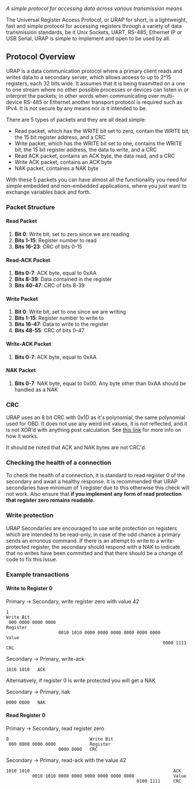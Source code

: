 *A simple protocol for accessing data across various transmission means.*

The Universal Register Access Protocol, or URAP for short, is a lightweight,
fast and simple protocol for accessing registers through a variety of data
transmission standards, be it Unix Sockets, UART, RS-485, Ethernet IP or USB
Serial, URAP is simple to implement and open to be used by all.

## Protocol Overview
URAP is a data communication protocol where a primary client reads and writes
data to a secondary server, which allows access to up to 2^15 registers, each
32 bits wide. It assumes that it is being trasmitted on a one to one stream
where no other possible processes or devices can listen in or interpret the
packets; in other words when communicating over multi-device RS-485 or Ethernet
another transport protocol is required such as IPv4. It is not secure by any
means nor is it intended to be.

There are 5 types of packets and they are all dead simple:

 * Read packet, which has the WRITE bit set to zero, contain the WRITE bit,
 the 15 bit register address, and a CRC
 * Write packet, which has the WRITE bit set to one, contains the WRITE bit,
 the 15 bit register address, the data to write, and a CRC
 * Read ACK packet, contains an ACK byte, the data read, and a CRC
 * Write ACK packet, contains an ACK byte
 * NAK packet, containes a NAK byte

With these 5 packets you can have almost all the functionality you need for
simple embedded and non-embedded applications, where you just want to exchange
variables back and forth.

### Packet Structure

#### Read Packet

 1. **Bit 0**: Write bit, set to zero since we are reading
 2. **Bits 1-15**: Register number to read
 3. **Bits 16-23**: CRC of bits 0-15

#### Read-ACK Packet

 1. **Bits 0-7**: ACK byte, equal to 0xAA
 2. **Bits 8-39**: Data contained in the register
 3. **Bits 40-47**: CRC of bits 8-39

#### Write Packet

 1. **Bit 0**: Write bit, set to one since we are writing
 2. **Bits 1-15**: Register number to write to
 3. **Bits 16-47**: Data to write to the register
 3. **Bits 48-55**: CRC of bits 0-47

#### Write-ACK Packet

 1. **Bits 0-7**: ACK byte, equal to 0xAA

#### NAK Packet

 1. **Bits 0-7**: NAK byte, equal to 0x00. Any byte other than 0xAA should be
 handled as a NAK

### CRC

URAP uses an 8 bit CRC with 0x1D as it's polynomial, the same polynomial used
for OBD. It does not use any weird init values, it is not reflected, and it is
not XOR'd with anything post calculation. See
[this link](http://www.sunshine2k.de/articles/coding/crc/understanding_crc.html)
for more info on how it works.

It should be noted that ACK and NAK bytes are not CRC'd.

### Checking the health of a connection

To check the health of a connection, it is standard to read register 0 of the
secondary and await a healthy response. It is recommended that URAP secondaries
have minimum of 1 register due to this otherwise this check will not work. Also
ensure that **if you implement any form of read protection that register zero
remains readable.**

### Write protection

URAP Secondaries are encouraged to use write protection on registers which are
intended to be read-only, in case of the odd chance a primary sends an erronous
command. If there is an attempt to write to a write-protected register, the
secondary should respond with a NAK to indicate that no writes have been
committed and that there should be a change of code to fix this issue.

### Example transactions

#### Write to Register 0

Primary -> Secondary, write register zero with value 42
```
1                                                                       Write Bit
 000 0000 0000 0000                                                     Register
                    0010 1010 0000 0000 0000 0000 0000 0000             Value
                                                            0000 1111   CRC
```

Secondary -> Primary, write-ack
```
1010 1010   ACK
```

Alternatively, if register 0 is write protected you will get a NAK


Secondary -> Primary, nak

```
0000 0000   NAK
```

#### Read Register 0

Primary -> Secondary, read register zero
```
0                               Write Bit
 000 0000 0000 0000             Register
                    0000 0000   CRC
```

Secondary -> Primary, read-ack with the value 42
```
1010 1010                                                       ACK
          0010 1010 0000 0000 0000 0000 0000 0000               Value
                                                  0100 1111     CRC
```
